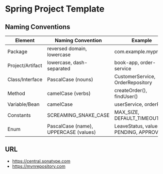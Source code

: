 # Spring Project Template

## Naming Conventions

| Element           | Naming Convention                      | Example                                 |
|-------------------|----------------------------------------|-----------------------------------------|
| Package           | reversed domain, lowercase             | 	com.example.myproject                  |
| Project/Artifact	 | lowercase, dash-separated	             | book-app, order-service                 |
| Class/Interface	  | PascalCase (nouns)	                    | CustomerService, OrderRepository        |
| Method	           | camelCase (verbs)                      | 	createOrder(), findUser()              |
| Variable/Bean     | 	camelCase	                            | userService, orderRepo                  |
| Constants	        | SCREAMING_SNAKE_CASE                   | 	MAX_SIZE, DEFAULT_TIMEOUT              |
| Enum              | 	PascalCase (name), UPPERCASE (values) | 	LeaveStatus, values: PENDING, APPROVED |

## URL

- https://central.sonatype.com
- https://mvnrepository.com